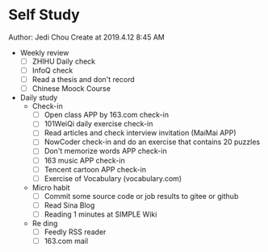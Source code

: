 # Self Study

Author: Jedi Chou
Create at 2019.4.12 8:45 AM

* Weekly review
  -[ ] ZHIHU Daily check
  -[ ] InfoQ check
  -[ ] Read a thesis and don't record
  -[ ] Chinese Moock Course

* Daily study
  * Check-in
    -[ ] Open class APP by 163.com check-in
    -[ ] 101WeiQi daily exercise check-in
    -[ ] Read articles and check interview invitation (MaiMai APP)
    -[ ] NowCoder check-in and do an exercise that contains 20 puzzles
    -[ ] Don't memorize words APP check-in
    -[ ] 163 music APP check-in
    -[ ] Tencent cartoon APP check-in
    -[ ] Exercise of Vocabulary (vocabulary.com)

  * Micro habit
    -[ ] Commit some source code or job results to gitee or github
    -[ ] Read Sina Blog
    -[ ] Reading 1 minutes at SIMPLE Wiki

  * Re ding
    -[ ] Feedly RSS reader
    -[ ] 163.com mail
